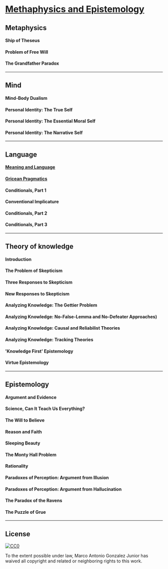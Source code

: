 # [Methaphysics and Epistemology](https://kayaman.github.io/philosophy/)

## Metaphysics

#### Ship of Theseus
#### Problem of Free Will
#### The Grandfather Paradox

---
## Mind

#### Mind-Body Dualism
#### Personal Identity: The True Self
#### Personal Identity: The Essential Moral Self
#### Personal Identity: The Narrative Self

---
## Language

#### [Meaning and Language](language/meaning_and_language.md)
#### [Gricean Pragmatics](language/gricean_pragmatics.md)
#### Conditionals, Part 1
#### Conventional Implicature
#### Conditionals, Part 2
#### Conditionals, Part 3

---
## Theory of knowledge

#### Introduction
#### The Problem of Skepticism
#### Three Responses to Skepticism
#### New Responses to Skepticism
#### Analyzing Knowledge: The Gettier Problem
#### Analyzing Knowledge: No-False-Lemma and No-Defeater Approaches)
#### Analyzing Knowledge: Causal and Reliabilist Theories
#### Analyzing Knowledge: Tracking Theories
#### 'Knowledge First' Epistemology
#### Virtue Epistemology

---
## Epistemology

#### Argument and Evidence
#### Science, Can It Teach Us Everything?
#### The Will to Believe
#### Reason and Faith
#### Sleeping Beauty
#### The Monty Hall Problem
#### Rationality
#### Paradoxes of Perception: Argument from Illusion
#### Paradoxes of Perception: Argument from Hallucination
#### The Paradox of the Ravens
#### The Puzzle of Grue

---
## License

[![CC0](http://mirrors.creativecommons.org/presskit/buttons/88x31/svg/cc-zero.svg)](http://creativecommons.org/publicdomain/zero/1.0)

To the extent possible under law, Marco Antonio Gonzalez Junior has waived all copyright and
related or neighboring rights to this work.

